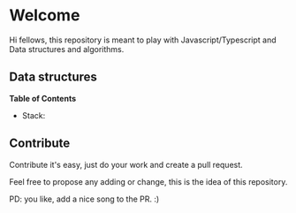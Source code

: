 # Welcome

Hi fellows, this repository is meant to play with Javascript/Typescript and Data structures and algorithms.  

## Data structures 

**Table of Contents**
- Stack:

## Contribute

Contribute it's easy, just do your work and create a pull request.

Feel free to propose any adding or change, this is the idea of this repository. 

PD: you like, add a nice song to the PR. :)

